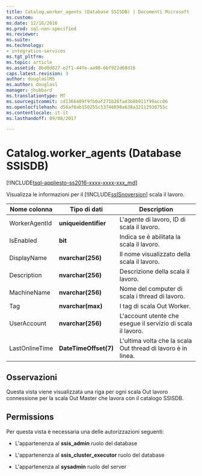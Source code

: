 ```yaml
---
title: Catalog.worker_agents (Database SSISDB) | Documenti Microsoft
ms.custom: 
ms.date: 12/16/2016
ms.prod: sql-non-specified
ms.reviewer: 
ms.suite: 
ms.technology:
- integration-services
ms.tgt_pltfrm: 
ms.topic: article
ms.assetid: 0bd0d827-e2f1-44fe-aa90-6bf922d68d16
caps.latest.revision: 3
author: douglaslMS
ms.author: douglasl
manager: jhubbard
ms.translationtype: MT
ms.sourcegitcommit: cd1366409f9fb0af271b26fad3b8b911f99acc06
ms.openlocfilehash: d56af0ab150255c53746898a638a32112938755c
ms.contentlocale: it-it
ms.lasthandoff: 09/08/2017

---
```

# <a name="catalogworkeragents-ssisdb-database"></a>Catalog.worker_agents (Database SSISDB)
[!INCLUDE[tsql-appliesto-ss2016-xxxx-xxxx-xxx_md](../../includes/tsql-appliesto-ss2016-xxxx-xxxx-xxx-md.md)]

Visualizza le informazioni per il [!INCLUDE[ssISnoversion](../../includes/ssisnoversion-md.md)] scala il lavoro.

|Nome colonna|Tipo di dati|Description|  
|-----------------|---------------|-----------------|  
|WorkerAgentId|**uniqueidentifier**|L'agente di lavoro, ID di scala il lavoro.|
|IsEnabled|**bit**|Indica se è abilitata la scala il lavoro.|
|DisplayName|**nvarchar(256)**|Il nome visualizzato della scala il lavoro.|
|Description|**nvarchar(256)**|Descrizione della scala il lavoro.|
|MachineName|**nvarchar(256)**|Nome del computer di scala i thread di lavoro.|
|Tag|**nvarchar(max)**|I tag di scala Out Worker.|
|UserAccount|**nvarchar(256)**|L'account utente che esegue il servizio di scala il lavoro.|
|LastOnlineTime|**DateTimeOffset(7)**|L'ultima volta che la scala Out thread di lavoro è in linea.|

## <a name="remarks"></a>Osservazioni
Questa vista viene visualizzata una riga per ogni scala Out lavoro connessione per la scala Out Master che lavora con il catalogo SSISDB.

## <a name="permissions"></a>Permissions
Per questa vista è necessaria una delle autorizzazioni seguenti:

- L'appartenenza al **ssis_admin** ruolo del database

- L'appartenenza al **ssis_cluster_executor** ruolo del database

- L'appartenenza al **sysadmin** ruolo del server

